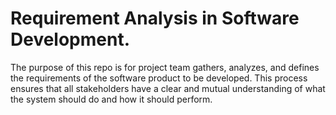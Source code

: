 # Requirement Analysis in Software Development.

The purpose of this repo is for project team gathers, analyzes, and defines the requirements of the software product to be developed. 
This process ensures that all stakeholders have a clear and mutual understanding of what the system should do and how it should perform.
